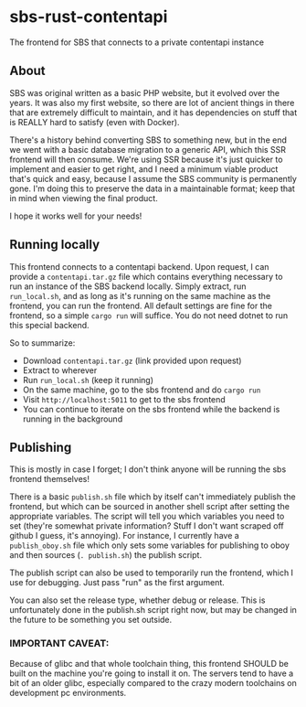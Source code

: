# sbs-rust-contentapi
The frontend for SBS that connects to a private contentapi instance

## About
SBS was original written as a basic PHP website, but it evolved over the years. It was also my first website, so there are lot of ancient
things in there that are extremely difficult to maintain, and it has dependencies on stuff that is REALLY hard to satisfy (even with Docker).

There's a history behind converting SBS to something new, but in the end we went with a basic database migration to a generic API, which
this SSR frontend will then consume. We're using SSR because it's just quicker to implement and easier to get right, and I need a 
minimum viable product that's quick and easy, because I assume the SBS community is permanently gone. I'm doing this to preserve the data
in a maintainable format; keep that in mind when viewing the final product.


I hope it works well for your needs!

## Running locally
This frontend connects to a contentapi backend. Upon request, I can provide a `contentapi.tar.gz` file which contains everything 
necessary to run an instance of the SBS backend locally. Simply extract, run `run_local.sh`, and as long as it's running on the 
same machine as the frontend, you can run the frontend. All default settings are fine for the frontend, so a simple `cargo run` 
will suffice. You do not need dotnet to run this special backend. 

So to summarize:
* Download `contentapi.tar.gz` (link provided upon request)
* Extract to wherever
* Run `run_local.sh` (keep it running)
* On the same machine, go to the sbs frontend and do `cargo run`
* Visit `http://localhost:5011` to get to the sbs frontend
* You can continue to iterate on the sbs frontend while the backend is running in the background

## Publishing
This is mostly in case I forget; I don't think anyone will be running the sbs frontend themselves!

There is a basic `publish.sh` file which by itself can't immediately publish the frontend, but which can be sourced
in another shell script after setting the appropriate variables. The script will tell you which variables you need 
to set (they're somewhat private information? Stuff I don't want scraped off github I guess, it's annoying). For 
instance, I currently have a `publish_oboy.sh` file which only sets some variables for publishing to oboy and then
sources (`. publish.sh`) the publish script. 

The publish script can also be used to temporarily run the frontend, which I use for debugging. Just pass "run" as
the first argument.

You can also set the release type, whether debug or release. This is unfortunately done in the publish.sh script
right now, but may be changed in the future to be something you set outside.

### IMPORTANT CAVEAT:
Because of glibc and that whole toolchain thing, this frontend SHOULD be built on the machine you're going to 
install it on. The servers tend to have a bit of an older glibc, especially compared to the crazy modern 
toolchains on development pc environments.
